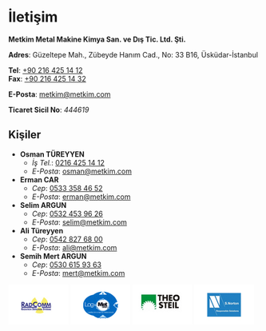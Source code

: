 # İletişim

**Metkim Metal Makine Kimya San. ve Dış Tic. Ltd. Şti.**

<GoogleMaps/>

**Adres**: Güzeltepe Mah., Zübeyde Hanım Cad., No: 33 B16, Üsküdar-İstanbul

**Tel**: [+90 216 425 14 12](tel:+902164251412)  
**Fax**: [+90 216 425 14 32](tel:+902164251432)

**E-Posta**: <metkim@metkim.com>

**Ticaret Sicil No**: *444619*

## Kişiler

- **Osman TÜREYYEN**
  - *İş Tel.*: [0216 425 14 12](tel:+902164251412)
  - *E-Posta*: <osman@metkim.com>
- **Erman CAR**
  - *Cep*: [0533 358 46 52](tel:+905333584652)
  - *E-Posta*: <erman@metkim.com>
- **Selim ARGUN**
  - *Cep*: [0532 453 96 26](tel:+905324539626)
  - *E-Posta*: <selim@metkim.com>
- **Ali Türeyyen**
  - *Cep*: [0542 827 68 00](tel:+905428276800)
  - *E-Posta*: <ali@metkim.com>
- **Semih Mert ARGUN**
  - *Cep*: [0530 615 93 63](tel:+9005306159363)
  - *E-Posta*: <mert@metkim.com>

[![RadComm Logo](/images/radcom.jpg)](https://www.radcommsystems.com/)
![LogMet Logo](/images/logmet.png)
[![TheoSteil Logo](/images/theosteil.jpg)](https://www.steil.de/)
[![SNorton Logo](/images/snorton.jpg)](https://www.s-norton.com/)
